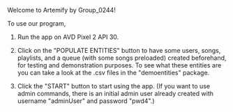 Welcome to Artemify by Group_0244!

To use our program,

1. Run the app on AVD Pixel 2 API 30.

2. Click on the "POPULATE ENTITIES" button to have some users, songs, playlists, and a queue (with 
some songs preloaded) created beforehand, for testing and demonstration purposes. To see what these 
entities are you can take a look at the .csv files in the "demoentities" package. 

3. Click the "START" button to start using the app. (If you want to use admin commands, there is an 
initial admin user already created with username "adminUser" and password "pwd4".)
